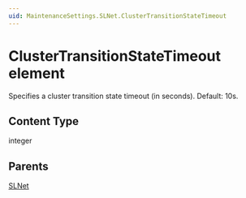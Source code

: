```yaml
---
uid: MaintenanceSettings.SLNet.ClusterTransitionStateTimeout
---
```


# ClusterTransitionStateTimeout element

Specifies a cluster transition state timeout (in seconds). Default: 10s.

## Content Type

integer

## Parents

[SLNet](xref:MaintenanceSettings.SLNet)
